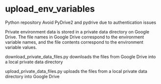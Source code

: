 # upload_env_variables

Python repository
Avoid PyDrive2 and pydrive due to authentication issues

Private environment data is stored in a private data directory on Google Drive.
The file names in Google Drive correspond to the environment variable names,
and the file contents correspond to the environment variable values.

download_private_data_files.py
downloads the files from Google Drive into a local private data directory

upload_private_data_files.py
uploads the files from a local private data directory into Google Drive
